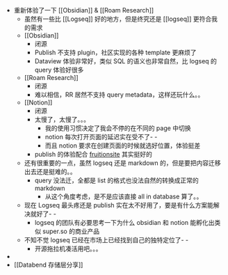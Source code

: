 - 重新体验了一下 [[Obsidian]] & [[Roam Research]]
	- 虽然有一些比 [[Logseq]] 好的地方，但是终究还是 [[logseq]] 更符合我的需求
	- [[Obsidian]]
		- 闭源
		- Publish 不支持 plugin，社区实现的各种 template 更麻烦了
		- Dataview 体验非常好，类似 SQL 的语义也非常自然，比 logseq 的 query 体验好很多
	- [[Roam Research]]
		- 闭源
		- 难以相信，RR 居然不支持 query metadata，这样还玩什么。。
	- [[Notion]]
		- 闭源
		- 太慢了，太慢了。。。
			- 我的使用习惯决定了我会不停的在不同的 page 中切换
			- notion 每次打开页面的延迟实在受不了- -
			- 而且 notion 要求在创建页面的时候就选好位置，体验挺差
		- publish 的体验配合 [fruitionsite](https://github.com/stephenou/fruitionsite) 其实挺好的
	- 还有很重要的一点，虽然 logseq 还是 markdown 的，但是要把内容迁移出去还是挺难的。。
		- query 没法迁，全都是 list 的格式也没法自然的转换成正常的 markdown
			- 从这个角度考虑，是不是应该直接 all in database 算了。。
	- 现在 Logseq 最头疼还是 publish 实在太不好用了，要是有什么方案能解决就好了- -
		- logseq 的团队有必要思考一下为什么 obsidian 和 notion 能孵化出类似 super.so 的商业产品
	- 不知不觉 logseq 已经在市场上已经找到自己的独特定位了- -
		- 开源拖拉机凑活用吧。。。
-
- [[Databend 存储层分享]]